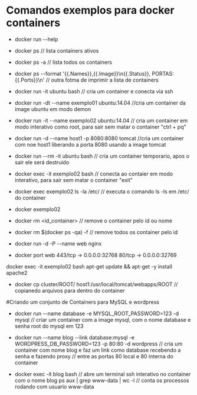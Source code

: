 # Comandos exemplos para docker containers

- docker run --help

- docker ps 
    // lista containers ativos
    
- docker ps -a 
    // lista todos os containers
    
- docker ps --format '{{.Names}},{{.Image}}\n{{.Status}}, PORTAS:{{.Ports}}\n'
    // outra fotma de imprimir a lista de containers
    
- docker run -it ubuntu bash 
    // cria um container e conecta via ssh
    
- docker run -dt --name exemplo01 ubuntu:14.04 
    //cria um container da image ubuntu em modo demon
    
- docker run -it --name exemplo02 ubuntu:14.04
    // cria um container em modo interativo como root, para sair sem matar o container "ctrl + pq"

-  docker run -d --name host1 -p 8080:8080 tomcat
    //cria um container com noe host1 liberando a porta 8080 usando a image tomcat

- docker run --rm -it ubuntu bash 
    // cria um container temporario, apos o sair ele será destruido

- docker exec -it exemplo02 bash
    // conecta ao contaier em modo interativo, para sair sem matar o container "exit"
    
- docker exec exemplo02 ls -la /etc/
    // executa o comando ls -ls em /etc/ do container 
    
- docker <stop start restart> exemplo02

- docker rm <id_container> 
    // remove o container pelo id ou nome
    
- docker rm $(docker ps -qa) -f 
    // remove todos os container pelo id
	
- docker run -d -P --name web nginx 
- docker port web
        443/tcp -> 0.0.0.0:32768
        80/tcp -> 0.0.0.0:32769
 
 docker exec -it exemplo02 bash 
 apt-get update && apt-get -y install apache2    
    
- docker cp cluster/ROOT/ host1:/usr/local/tomcat/webapps/ROOT
    // copianedo arquivos para dentro do container
       
#Criando um conjunto de Containers para MySQL e wordpress
- docker run --name database -e MYSQL_ROOT_PASSWORD=123 -d mysql 
	    // criar um container com a image mysql, com o nome database e senha root do mysql em 123
	    
- docker run --name blog --link database:mysql -e WORDPRESS_DB_PASSWORD=123 -p 80:80 -d wordpress
        // cria um container com nome blog e faz um link como database recebendo a senha e fazendo proxy 
        // entre as portas 80 local e 80 interna do container
        
- docker exec -it blog bash 
        // abre um terminal ssh interativo no container com o nome blog
        ps aux | grep www-data | wc -l // conta os processos rodando com usuario www-data 